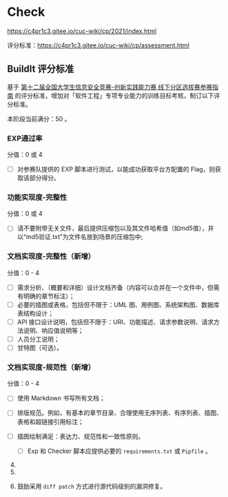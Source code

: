 # Check

https://c4pr1c3.gitee.io/cuc-wiki/cp/2021/index.html

评分标准：https://c4pr1c3.gitee.io/cuc-wiki/cp/assessment.html

## BuildIt 评分标准

基于 [第十二届全国大学生信息安全竞赛-创新实践能力赛 线下分区选拔赛参赛指南](http://www.ciscn.cn/announcement/view/126) 的评分标准，增加对「软件工程」专项专业能力的训练目标考核，制订以下评分标准。

本阶段当前满分：50 。

### EXP通过率

分值：0 或 4

- [ ] 对参赛队提供的 EXP 脚本进行测试，以能成功获取平台方配置的 Flag，则获取该部分得分。

### 功能实现度-完整性

分值：0 或 4

- [ ] 请不要附带无关文件，最后提供压缩包以及其文件哈希值（如md5值），并以“md5验证.txt”为文件名放到场景的压缩包中;

### 文档实现度-完整性（新增）

分值：0 - 4

- [ ] 需求分析、（概要和详细）设计文档齐备（内容可以合并在一个文件中，但需有明确的章节标注）；
- [ ] 必要的插图或表格，包括但不限于：UML 图、用例图、系统架构图、数据库表结构设计；
- [ ] API 接口设计说明，包括但不限于：URI、功能描述、请求参数说明、请求方法说明、响应值说明等；
- [ ] 人员分工说明；
- [ ] 甘特图（可选）。

### 文档实现度-规范性（新增）

分值：0 - 4

- [ ] 使用 Markdown 书写所有文档；
- [ ] 排版规范。例如，有基本的章节目录、合理使用无序列表、有序列表、插图、表格和超链接引用标注；
- [ ] 插图绘制满足：表达力、规范性和一致性原则。

   - [ ] Exp 和 Checker 脚本应提供必要的 `requirements.txt` 或 `Pipfile` 。

4. 

1. 
2. 鼓励采用 `diff patch` 方式进行源代码级别的漏洞修复。

